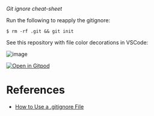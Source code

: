 *Git ignore cheat-sheet*

Run the following to reapply the gitignore:

```
$ rm -rf .git && git init
```

See this repository with file color decorations in VSCode:

![image](https://user-images.githubusercontent.com/48300131/146652734-f389e4d7-0c71-4ba0-97eb-d17e2ecedef1.png)

[![Open in Gitpod](https://gitpod.io/button/open-in-gitpod.svg)](https://gitpod.io#github.com/AndrewMJordan/gitignore)

# References
* [How to Use a .gitignore File](https://www.pluralsight.com/guides/how-to-use-gitignore-file)
